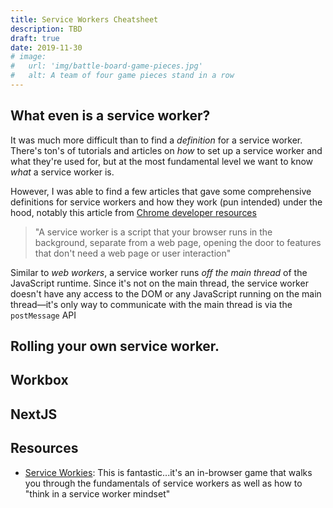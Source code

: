 ```yaml
---
title: Service Workers Cheatsheet
description: TBD
draft: true
date: 2019-11-30
# image:
#   url: 'img/battle-board-game-pieces.jpg'
#   alt: A team of four game pieces stand in a row
---
```


## What even is a service worker?

It was much more difficult than to find a _definition_ for a service worker. There's ton's of tutorials and articles on _how_ to set up a service worker and what they're used for, but at the most fundamental level we want to know _what_ a service worker is.

However, I was able to find a few articles that gave some comprehensive definitions for service workers and how they work (pun intended) under the hood, notably this article from [Chrome developer resources](https://developers.google.com/web/fundamentals/primers/service-workers/)

> "A service worker is a script that your browser runs in the background, separate from a web page, opening the door to features that don't need a web page or user interaction"

Similar to _web workers_, a service worker runs _off the main thread_ of the JavaScript runtime. Since it's not on the main thread, the service worker doesn't have any access to the DOM or any JavaScript running on the main thread—it's only way to communicate with the main thread is via the `postMessage` API

## Rolling your own service worker.

## Workbox

## NextJS

## Resources

- [Service Workies](https://serviceworkies.mastery.games): This is fantastic...it's an in-browser game that walks you through the fundamentals of service workers as well as how to "think in a service worker mindset"
